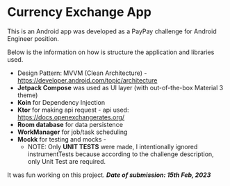 # Currency Exchange App

This is an Android app was developed as a PayPay challenge for Android Engineer position. 

Below is the information on how is structure the application and libraries used.

- Design Pattern: MVVM (Clean Architecture) - https://developer.android.com/topic/architecture
- **Jetpack Compose** was used as UI layer (with out-of-the-box Material 3 theme)
- **Koin** for Dependency Injection
- **Ktor** for making api request - api used: https://docs.openexchangerates.org/
- **Room database** for data persistence
- **WorkManager** for job/task scheduling
- **Mockk** for testing and mocks - 
	- NOTE: Only **UNIT TESTS** were made, I intentionally ignored instrumentTests because according to the challenge description, only Unit Test are required.

It was fun working on this project.
***Date of submission: 15th Feb, 2023***
